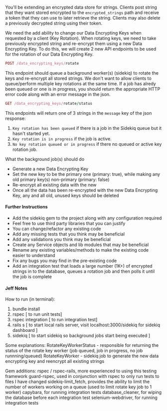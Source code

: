 You'll be extending an encrypted data store for strings. Clients post string that they want stored encrypted to the `encrypted_strings` path and receive a token that they can use to later retrieve the string. Clients may also delete a previously decrypted string using their token. 

We need the add ability to change our Data Encrypting Keys when requested by a client (Key Rotation). When rotating keys, we need to take previously encrypted string and re-encrypt them using a new Data Encrypting Key. To do this, we will create 2 new API endpoints to be used for the rotation of our Data Encrypting Key.


```ruby 
POST /data_encrypting_keys/rotate
```

This endpoint should queue a background worker(s) (sidekiq) to rotate the keys and re-encrypt all stored strings. We don't want to allow clients to queue/perform multiple key rotations at the same time. If a job has alredy been queued or one is in progress, you should return the appropriate HTTP error code along with an error message in the json.

```ruby 
GET /data_encrypting_keys/rotate/status
```

This endpoints will return one of 3 strings in the `message` key of the json response:

1. `Key rotation has been queued` if there is a job in the Sidekiq queue but it hasn't started yet.
2.  `Key rotation is in progress` if the job is active.
3. `No key rotation queued or in progress` if there no queued or active key rotation job.


What the background job(s) should do

* Generate a new Data Encrypting Key
* Set the new key to be the primary one (primary: true), while making any old primary key(s) non-primary (primary: false)
* Re-encrypt all existing data with the new 
* Once all the data has been re-encrypted with the new Data Encrypting Key, any and all old, unused keys should be deleted


#### Further Instructions


* Add the sidekiq gem to the project along with any configuration required
* Feel free to use third party libraries that you can justify
* You can change/refactor any existing code
* Add any missing tests that you think may be beneficial
* Add any validations you think may be beneficial
* Create any Service objects and lib modules that may be beneficial
* Rename any existing variables/methods to make the existing code easier to understand
* Fix any bugs you may find in the pre-existing code
* Add an integration test that loads a large number (1K+) of encrypted strings in to the database, queues a rotation job and then polls it until the job is complete


#### Jeff Notes
How to run (in terminal):
1) bundle install
2) rspec [ to run unit tests]
3) rspec integration [ to run integration test]
4) rails s [ to start local rails server, visit localhost:3000/sidekiq for sidekiq dashboard ]
5) sidekiq [ to start sidekiq so background jobs start being executed ]

Some explanations:
RotateKeyWorkerStatus - responsible for returning the status of the rotate key worker (job queued, job in progress, no job runnning/queued)
RotateKeyWorker - sidekiq job to generate the new data encrypting key and reencrypt all existing strings

Gem additions:
rspec / rspec-rails, more experienced to using this testing framework
guard-rspec, used in conjunction with rspec to only run tests to files I have changed
sidekiq-limit_fetch, provides the ability to limit the number of workers working on a queue (used to limit rotate key job to 1 worker)
capybara, for running integration tests
database_cleaner, for wiping the database before each integration test
selenium-webdriver, for running integration tests



